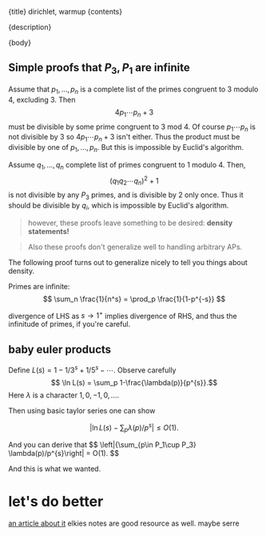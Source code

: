 {title}
dirichlet, warmup
{contents}

{description}

{body}

## Simple proofs that $P_3,P_1$ are infinite

Assume that $p_1,\ldots, p_n$ is a complete list of the primes
congruent to $3$ modulo $4$, excluding $3$.
Then 
$$ 4 p_1\cdots p_n + 3 $$ 
must be divisible by some prime congruent to $3$ mod $4$.
Of course $p_1\cdots p_n$ is not divisible by $3$ so $4p_1\cdots
p_n + 3$ isn't either. 
Thus the product must be divisible by one of  $p_1,\ldots, p_n$.
But this is impossible by Euclid's algorithm.

Assume $q_1,\ldots, q_n$ complete list of primes congruent to
$1$ modulo $4$.
Then, 
$$ (q_1 q_2 \cdots q_n)^2 +1 $$ 
is not divisible by any $P_3$ primes, and is divisible by $2$
only once. Thus it should be divisible by $q_i$, which is
impossible by Euclid's algorithm.

> however, these proofs leave something to be desired:
**density statements!**

> Also these proofs don't generalize well to handling arbitrary
APs.

The following proof turns out to generalize nicely to tell you
things about density.

Primes are infinite:
$$ \sum_n \frac{1}{n^s}  = \prod_p \frac{1}{1-p^{-s}} $$ 

divergence of LHS as $s\to 1^{+}$ implies divergence of RHS, and
thus the infinitude of primes, if you're careful.

## baby euler products 

Define $L(s) = 1-1/3^{s}+1/5^{s}-\cdots$.
Observe carefully
$$ \ln L(s)  = \sum_p 1-\frac{\lambda(p)}{p^{s}}.$$ 
Here $\lambda$ is a character $1,0,-1,0,\ldots$.

Then using basic taylor series one can show 

$$ \left|\ln L(s) - \sum_p \lambda(p)/p^{s}\right| \le O(1). $$ 

And you can derive that 
$$ \left|{\sum_{p\in P_1\cup P_3} \lambda(p)/p^{s}\right| = O(1). $$ 

And this is what we wanted.

# let's do better


[an article about it](https://web.stanford.edu/~thaipham/papers/MIT_18.104_Review_Paper.pdf)
elkies notes are good resource as well.
maybe serre

